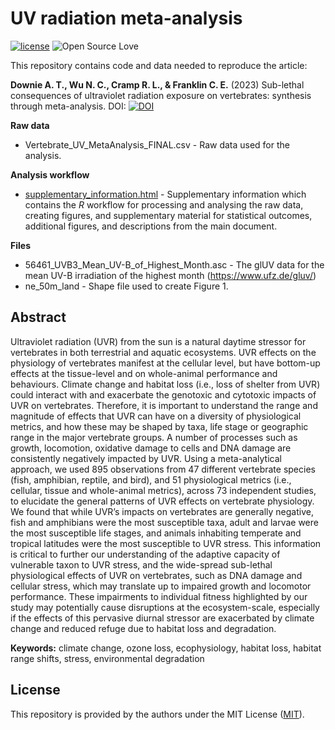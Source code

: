 # UV radiation meta-analysis
[![license](https://img.shields.io/badge/license-MIT%20+%20file%20LICENSE-lightgrey.svg)](https://choosealicense.com/)
![Open Source
Love](https://badges.frapsoft.com/os/v2/open-source.svg?v=103)

This repository contains code and data needed to reproduce the article:

**Downie A. T., Wu N. C., Cramp R. L., & Franklin C. E.** (2023) Sub-lethal consequences of ultraviolet radiation exposure on vertebrates: synthesis through meta-analysis. DOI: [![DOI](https://zenodo.org/badge/DOI/10.1111/geb.16848.svg)](https://doi.org/10.1111/gcb.16848)


**Raw data**
- Vertebrate_UV_MetaAnalysis_FINAL.csv - Raw data used for the analysis.

**Analysis workflow**
- [supplementary_information.html](https://nicholaswunz.github.io/uv-meta-analysis/supplementary_information.html) - Supplementary information which contains the *R* workflow for processing and analysing the raw data, creating figures, and supplementary material for statistical outcomes, additional figures, and descriptions from the main document.

**Files**
- 56461_UVB3_Mean_UV-B_of_Highest_Month.asc - The glUV data for the mean UV-B irradiation of the highest month (https://www.ufz.de/gluv/)
- ne_50m_land - Shape file used to create Figure 1.

## Abstract
Ultraviolet radiation (UVR) from the sun is a natural daytime stressor for vertebrates in both terrestrial and aquatic ecosystems. UVR effects on the physiology of vertebrates manifest at the cellular level, but have bottom-up effects at the tissue-level and on whole-animal performance and behaviours. Climate change and habitat loss (i.e., loss of shelter from UVR) could interact with and exacerbate the genotoxic and cytotoxic impacts of UVR on vertebrates. Therefore, it is important to understand the range and magnitude of effects that UVR can have on a diversity of physiological metrics, and how these may be shaped by taxa, life stage or geographic range in the major vertebrate groups. A number of processes such as growth, locomotion, oxidative damage to cells and DNA damage are consistently negatively impacted by UVR. Using a meta-analytical approach, we used 895 observations from 47 different vertebrate species (fish, amphibian, reptile, and bird), and 51 physiological metrics (i.e., cellular, tissue and whole-animal metrics), across 73 independent studies, to elucidate the general patterns of UVR effects on vertebrate physiology. We found that while UVR’s impacts on vertebrates are generally negative, fish and amphibians were the most susceptible taxa, adult and larvae were the most susceptible life stages, and animals inhabiting temperate and tropical latitudes were the most susceptible to UVR stress. This information is critical to further our understanding of the adaptive capacity of vulnerable taxon to UVR stress, and the wide-spread sub-lethal physiological effects of UVR on vertebrates, such as DNA damage and cellular stress, which may translate up to impaired growth and locomotor performance. These impairments to individual fitness highlighted by our study may potentially cause disruptions at the ecosystem-scale, especially if the effects of this pervasive diurnal stressor are exacerbated by climate change and reduced refuge due to habitat loss and degradation.

**Keywords:** climate change, ozone loss, ecophysiology, habitat loss, habitat range shifts, stress, environmental degradation

## License
This repository is provided by the authors under the MIT License ([MIT](http://opensource.org/licenses/MIT)).
